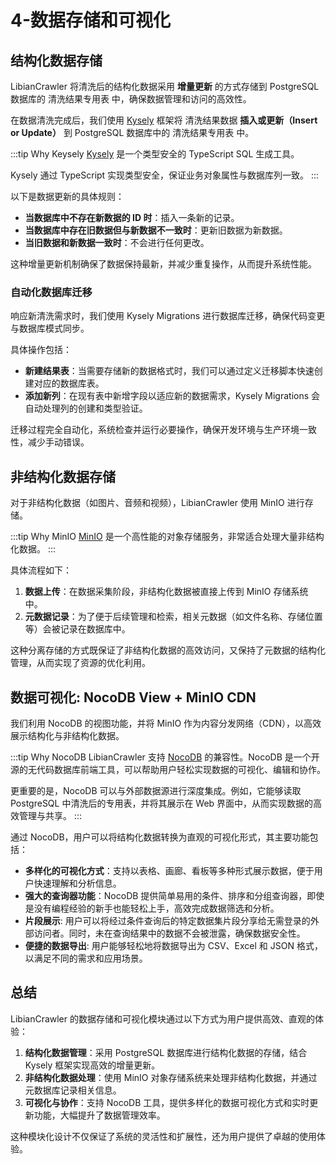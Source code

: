 # 4-数据存储和可视化

## 结构化数据存储

LibianCrawler 将清洗后的结构化数据采用 **增量更新** 的方式存储到 PostgreSQL 数据库的 清洗结果专用表 中，确保数据管理和访问的高效性。

在数据清洗完成后，我们使用 [Kysely](https://kysely.dev/) 框架将 清洗结果数据 **插入或更新（Insert or Update）** 到 PostgreSQL 数据库中的 清洗结果专用表 中。

:::tip Why Keysely
[Kysely](https://kysely.dev/) 是一个类型安全的 TypeScript SQL 生成工具。

Kysely 通过 TypeScript 实现类型安全，保证业务对象属性与数据库列一致。
:::

以下是数据更新的具体规则：

- **当数据库中不存在新数据的 ID 时**：插入一条新的记录。
- **当数据库中存在旧数据但与新数据不一致时**：更新旧数据为新数据。
- **当旧数据和新数据一致时**：不会进行任何更改。

这种增量更新机制确保了数据保持最新，并减少重复操作，从而提升系统性能。

### 自动化数据库迁移

响应新清洗需求时，我们使用 Kysely Migrations 进行数据库迁移，确保代码变更与数据库模式同步。

具体操作包括：

- **新建结果表**：当需要存储新的数据格式时，我们可以通过定义迁移脚本快速创建对应的数据库表。
- **添加新列**：在现有表中新增字段以适应新的数据需求，Kysely Migrations 会自动处理列的创建和类型验证。

迁移过程完全自动化，系统检查并运行必要操作，确保开发环境与生产环境一致性，减少手动错误。

## 非结构化数据存储

对于非结构化数据（如图片、音频和视频），LibianCrawler 使用 MinIO 进行存储。

:::tip Why MinIO
[MinIO](https://min.io) 是一个高性能的对象存储服务，非常适合处理大量非结构化数据。
:::

具体流程如下：

1. **数据上传**：在数据采集阶段，非结构化数据被直接上传到 MinIO 存储系统中。
2. **元数据记录**：为了便于后续管理和检索，相关元数据（如文件名称、存储位置等）会被记录在数据库中。

这种分离存储的方式既保证了非结构化数据的高效访问，又保持了元数据的结构化管理，从而实现了资源的优化利用。

## 数据可视化: NocoDB View + MinIO CDN

我们利用 NocoDB 的视图功能，并将 MinIO 作为内容分发网络（CDN），以高效展示结构化与非结构化数据。

:::tip Why NocoDB
LibianCrawler 支持 [NocoDB](https://www.nocodb.com/) 的兼容性。NocoDB 是一个开源的无代码数据库前端工具，可以帮助用户轻松实现数据的可视化、编辑和协作。

更重要的是，NocoDB 可以与外部数据源进行深度集成。例如，它能够读取 PostgreSQL 中清洗后的专用表，并将其展示在 Web 界面中，从而实现数据的高效管理与共享。
:::

通过 NocoDB，用户可以将结构化数据转换为直观的可视化形式，其主要功能包括：

- **多样化的可视化方式**：支持以表格、画廊、看板等多种形式展示数据，便于用户快速理解和分析信息。
- **强大的查询器功能**：NocoDB 提供简单易用的条件、排序和分组查询器，即使是没有编程经验的新手也能轻松上手，高效完成数据筛选和分析。
- **片段展示**: 用户可以将经过条件查询后的特定数据集片段分享给无需登录的外部访问者。同时，未在查询结果中的数据不会被泄露，确保数据安全性。
- **便捷的数据导出**: 用户能够轻松地将数据导出为 CSV、Excel 和 JSON 格式，以满足不同的需求和应用场景。

## 总结

LibianCrawler 的数据存储和可视化模块通过以下方式为用户提供高效、直观的体验：

1. **结构化数据管理**：采用 PostgreSQL 数据库进行结构化数据的存储，结合 Kysely 框架实现高效的增量更新。
2. **非结构化数据处理**：使用 MinIO 对象存储系统来处理非结构化数据，并通过元数据库记录相关信息。
3. **可视化与协作**：支持 NocoDB 工具，提供多样化的数据可视化方式和实时更新功能，大幅提升了数据管理效率。

这种模块化设计不仅保证了系统的灵活性和扩展性，还为用户提供了卓越的使用体验。
